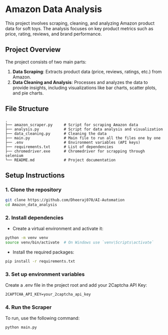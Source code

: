 # Amazon Data Analysis

This project involves scraping, cleaning, and analyzing Amazon product data for soft toys. The analysis focuses on key product metrics such as price, rating, reviews, and brand performance.

## Project Overview

The project consists of two main parts:

1. **Data Scraping**: Extracts product data (price, reviews, ratings, etc.) from Amazon.
2. **Data Cleaning and Analysis**: Processes and analyzes the data to provide insights, including visualizations like bar charts, scatter plots, and pie charts.



## File Structure
```
.
├── amazon_scraper.py     # Script for scraping Amazon data
├── analysis.py           # Script for data analysis and visualization
├── data_cleaning.py      # Cleaning the data
├── main.py               # Main file to run all the files one by one
├── .env                  # Environment variables (API keys)
├── requirements.txt      # List of dependencies
├── chromedriver.exe      # Chromedriver for scrapping through selenium
└── README.md             # Project documentation
```



## Setup Instructions

### 1. Clone the repository

```bash
git clone https://github.com/Dheeraj070/AI-Automation
cd Amazon_data_analysis
```

### 2. Install dependencies

- Create a virtual environment and activate it:
```bash
python -m venv venv
source venv/bin/activate  # On Windows use `venv\Scripts\activate`
```
- Install the required packages:
```bash
pip install -r requirements.txt
```


### 3. Set up environment variables
Create a .env file in the project root and add your 2Captcha API Key:
```bash
2CAPTCHA_API_KEY=your_2captcha_api_key  
```


### 4. Run the Scraper
To run, use the following command:
```bash
python main.py
```

